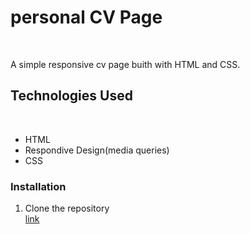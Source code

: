 <h1>personal CV Page</h1><br>
<p>A simple responsive cv page buith with HTML and CSS.</p>
<h2>Technologies Used</h2><br>
<ul>
  <li>HTML</li>
  <li>Respondive Design(media queries)</li>
  <li>CSS</li>
</ul>
<h3>Installation</h3>
<ol>
  <li> Clone the repository</li>
  <a href="https://mrgamal07.github.io/Homework/">link</a>
</ol>

